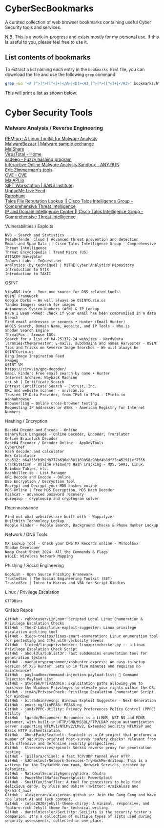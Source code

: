 # CyberSecBookmarks

A curated collection of web browser bookmarks containing useful Cyber Security tools and services.

N.B. This is a work-in-progress and exists mostly for my personal use. If this is useful to you, please feel free to use it.

## List contents of bookmarks

To extract a list naming each entry in the `bookmarks.html` file, you can download the file and use the following `grep` command:

```bash
grep -Eo '<A [^>]*>([^<]+)</A>|<DT><H3 [^>]*>([^<]+)</H3>' bookmarks.html | sed -E 's/.*>([^<]+)<\/?A?>/\1/; s/.*>([^<]+)<\/H3>/\n\1\n/'
```

This will print a list as shown below:

<h1> Cyber Security Tools </h1>

<h3>Malware Analysis / Reverse Engineering</h3>

<a href="https://REMnux.org">REMnux: A Linux Toolkit for Malware Analysts</a><br>
<a href="https://malwarebazaar.eu/">MalwareBazaar | Malware sample exchange</a><br>
<a href="https://malshare.com/">MalShare</a><br>
<a href="https://www.virustotal.com/">VirusTotal - Home</a><br>
<a href="https://ssdeep.sourceforge.net/">ssdeep - Fuzzy hashing program</a><br>
<a href="https://any.run/">Interactive Online Malware Analysis Sandbox - ANY.RUN</a><br>
<a href="https://ericzimmerman.github.io/">Eric Zimmerman's tools</a><br>
<a href="https://cve.mitre.org/">CVE - CVE</a><br>
<a href="https://malapi.io/">MalAPI.io</a><br>
<a href="https://sift.wireghoul.com/">SIFT Workstation | SANS Institute</a><br>
<a href="https://unpac.me/">UnpacMe Live Feed</a><br>
<a href="https://retrohunt.com/">Retrohunt</a><br>
<a href="https://talosintelligence.com/">Talos File Reputation Lookup || Cisco Talos Intelligence Group - Comprehensive Threat Intelligence</a><br>
<a href="https://talosintelligence.com/">IP and Domain Intelligence Center || Cisco Talos Intelligence Group - Comprehensive Threat Intelligence</a><br>


Vulnerabilities / Exploits

    NVD - Search and Statistics
    MetaDefender Cloud | Advanced threat prevention and detection
    Email and Spam Data || Cisco Talos Intelligence Group - Comprehensive Threat Intelligence
    Threat Encyclopedia | Trend Micro (US)
    ATT&CK® Navigator
    InQuest Labs - InQuest.net
    Analytics (by technique) | MITRE Cyber Analytics Repository
    Introduction to STIX
    Introduction to TAXII

OSINT

    ViewDNS.info - Your one source for DNS related tools!
    OSINT Framework
    Google Dorks – We will always be OSINTCurio.us
    Yandex Images: search for images
    Autonomous System Numbers (ASN) & IP Lookup
    Have I Been Pwned: Check if your email has been compromised in a data breach
    Find email addresses in seconds • Hunter (Email Hunter)
    WHOIS Search, Domain Name, Website, and IP Tools - Who.is
    Shodan Search Engine
    ThreatFox | Browse IOCs
    Search for a list of UA-251372-24 websites - NerdyData
    laramies/theHarvester: E-mails, subdomains and names Harvester - OSINT
    Tips and Tricks on Reverse Image Searches – We will always be OSINTCurio.us
    Bing Image Inspiration Feed
    FFmpeg
    OSINT VM
    https://cirw.in/gpg-decoder/
    Email Finder: Free email search by name • Hunter
    Internet Archive: Wayback Machine
    crt.sh | Certificate Search
    Entrust Certificate Search - Entrust, Inc.
    URL and website scanner - urlscan.io
    Trusted IP Data Provider, from IPv6 to IPv4 - IPinfo.io
    Wannabrowser
    Browserling – Online cross-browser testing
    Requesting IP Addresses or ASNs - American Registry for Internet Numbers

Hashing / Encryption

    Base64 Decode and Encode - Online
    Binaryfuck Language - Online Decoder, Encoder, Translator
    Online Brainfuck Decoder
    Base64 Encoder / Decoder Online - AppDevTools
    CyberChef
    Hash decoder and calculator
    Hex Calculator
    sha512: b6a233fb9b2d8772b636ab581169b58c98bd4b8df25e452911ef7556
    CrackStation - Online Password Hash Cracking - MD5, SHA1, Linux, Rainbow Tables, etc.
    Hashkiller.io - List Manager
    URL Decode and Encode - Online
    DES Encryption / Decryption Tool
    Encrypt and Decrypt your MD5 hashes online
    MD5 Online | Free MD5 Decryption, MD5 Hash Decoder
    hashcat - advanced password recovery
    quipqiup - cryptoquip and cryptogram solver

Reconnaissance

    Find out what websites are built with - Wappalyzer
    BuiltWith Technology Lookup
    People Finder - People Search, Background Checks & Phone Number Lookup

Network / DNS Tools

    MX Lookup Tool - Check your DNS MX Records online - MxToolbox
    Shodan Developer
    Nmap Cheat Sheet 2024: All the Commands & Flags
    WiGLE: Wireless Network Mapping

Phishing / Social Engineering

    Gophish - Open Source Phishing Framework
    TrustedSec | The Social Engineering Toolkit (SET)
    TrustedSec | Intro to Macros and VBA for Script Kiddies

Linux / Privilege Escalation

    GTFOBins

GitHub Repos

    GitHub - rebootuser/LinEnum: Scripted Local Linux Enumeration & Privilege Escalation Checks
    GitHub - The-Z-Labs/linux-exploit-suggester: Linux privilege escalation auditing tool
    GitHub - diego-treitos/linux-smart-enumeration: Linux enumeration tool for pentesting and CTFs with verbosity levels
    GitHub - linted/linuxprivchecker: linuxprivchecker.py -- a Linux Privilege Escalation Check Script
    GitHub - aboul3la/Sublist3r: Fast subdomains enumeration tool for penetration testers
    GitHub - mandatoryprogrammer/xsshunter-express: An easy-to-setup version of XSS Hunter. Sets up in five minutes and requires no maintenance!
    GitHub - payloadbox/command-injection-payload-list: 🎯 Command Injection Payload List
    GitHub - gtworek/Priv2Admin: Exploitation paths allowing you to (mis)use the Windows Privileges to elevate your rights within the OS.
    GitHub - itm4n/PrivescCheck: Privilege Escalation Enumeration Script for Windows
    GitHub - bitsadmin/wesng: Windows Exploit Suggester - Next Generation
    GitHub - peass-ng/linPEAS: PEASS-ng
    GitHub - jamf/PPPC-Utility: Privacy Preferences Policy Control (PPPC) Utility
    GitHub - lgandx/Responder: Responder is a LLMNR, NBT-NS and MDNS poisoner, with built-in HTTP/SMB/MSSQL/FTP/LDAP rogue authentication server supporting NTLMv1/NTLMv2/LMv2, Extended Security NTLMSSP and Basic HTTP authentication.
    GitHub - GhostPack/Seatbelt: Seatbelt is a C# project that performs a number of security-oriented host-survey "safety checks" relevant from both offensive and defensive security perspectives.
    GitHub - klsecservices/rpivot: Socks4 reverse proxy for penetration testing
    GitHub - jpillora/chisel: A fast TCP/UDP tunnel over HTTP
    GitHub - AJChestnut/Network-Services-TryHackMe-Writeup: This is a writeup for the TryHackMe.com room, Network Services, created by Polomints.
    GitHub - NationalSecurityAgency/ghidra: Ghidra
    GitHub - PowerShellMafia/PowerSploit: PowerSploit
    GitHub - SnaffCon/Snaffler: A tool for pentesters to help find delicious candy, by @l0ss and @Sh3r4 (Twitter: @/mikeloss and @/sh3r4_hax)
    GitHub - alexjercan/alexjercan.github.io: Join the Gang Gang and have the latest AI and Tech content.
    GitHub - cotes2020/jekyll-theme-chirpy: A minimal, responsive, and feature-rich Jekyll theme for technical writing.
    GitHub - danielmiessler/SecLists: SecLists is the security tester's companion. It's a collection of multiple types of lists used during security assessments, collected in one place.
